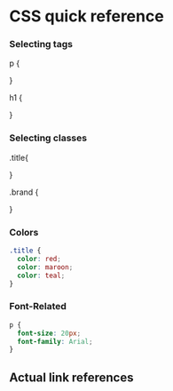 # CSS quick reference

### Selecting tags

p {

}

h1 {

}

### Selecting classes

.title{

}

.brand {

}

### Colors

```css
.title {
  color: red;
  color: maroon;
  color: teal;
}
```

### Font-Related

```css
p {
  font-size: 20px;
  font-family: Arial;
}
```

## Actual link references